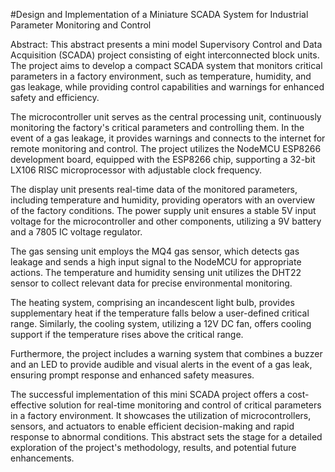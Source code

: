 #Design and Implementation of a Miniature SCADA System for Industrial Parameter Monitoring and Control

Abstract:
This abstract presents a mini model Supervisory Control and Data Acquisition (SCADA) project consisting of eight interconnected block units. The project aims to develop a compact SCADA system that monitors critical parameters in a factory environment, such as temperature, humidity, and gas leakage, while providing control capabilities and warnings for enhanced safety and efficiency.

The microcontroller unit serves as the central processing unit, continuously monitoring the factory's critical parameters and controlling them. In the event of a gas leakage, it provides warnings and connects to the internet for remote monitoring and control. The project utilizes the NodeMCU ESP8266 development board, equipped with the ESP8266 chip, supporting a 32-bit LX106 RISC microprocessor with adjustable clock frequency.

The display unit presents real-time data of the monitored parameters, including temperature and humidity, providing operators with an overview of the factory conditions. The power supply unit ensures a stable 5V input voltage for the microcontroller and other components, utilizing a 9V battery and a 7805 IC voltage regulator.

The gas sensing unit employs the MQ4 gas sensor, which detects gas leakage and sends a high input signal to the NodeMCU for appropriate actions. The temperature and humidity sensing unit utilizes the DHT22 sensor to collect relevant data for precise environmental monitoring.

The heating system, comprising an incandescent light bulb, provides supplementary heat if the temperature falls below a user-defined critical range. Similarly, the cooling system, utilizing a 12V DC fan, offers cooling support if the temperature rises above the critical range.

Furthermore, the project includes a warning system that combines a buzzer and an LED to provide audible and visual alerts in the event of a gas leak, ensuring prompt response and enhanced safety measures.

The successful implementation of this mini SCADA project offers a cost-effective solution for real-time monitoring and control of critical parameters in a factory environment. It showcases the utilization of microcontrollers, sensors, and actuators to enable efficient decision-making and rapid response to abnormal conditions. This abstract sets the stage for a detailed exploration of the project's methodology, results, and potential future enhancements.

